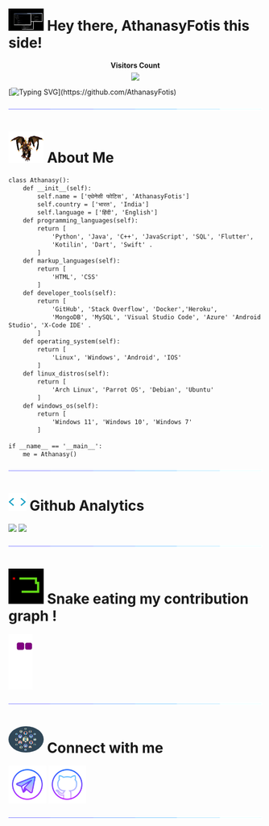 

<h1> <img src="https://github.com/AthanasyFotis/AthanasyFotis/blob/main/resources/codes.webp" width="70px"> Hey there, AthanasyFotis this side! </h1>
<p align="center">
    <b>Visitors Count</b><br>
    <img align="middle" src="https://profile-counter.glitch.me/AthanasyFotis/count.svg" />
</p>

[![Typing SVG](https://readme-typing-svg.herokuapp.com?font=Fira+Code&pause=1000&color=34F727&width=435&lines=Hey+There+!+It's+AthanasyFotis+!;I+am+a+Learning+Developer;I+love+drinking+coffee+while+coding;I+love+working+on+cool+and+challenging+projects;Thanks+For+Visiting!)](https://github.com/AthanasyFotis)

[<img src="https://github.com/Harpia-Vieillot/Harpia-Vieillot/blob/main/resources/hr.gif"/>](https://github.com/Harpia-Vieillot)

<h1> <img src="https://github.com/Harpia-Vieillot/Harpia-Vieillot/blob/main/resources/dragon.webp" width="70px"> About Me </h1>

```python3
class Athanasy():
    def __init__(self):
        self.name = ['एथेनेसी फोटिस', 'AthanasyFotis']
        self.country = ['भारत', 'India']
        self.language = ['हिंदी', 'English']
    def programming_languages(self):
        return [
            'Python', 'Java', 'C++', 'JavaScript', 'SQL', 'Flutter',
            'Kotilin', 'Dart', 'Swift' .
        ]
    def markup_languages(self):
        return [
            'HTML', 'CSS'
        ]
    def developer_tools(self):
        return [
            'GitHub', 'Stack Overflow', 'Docker','Heroku',
            'MongoDB', 'MySQL', 'Visual Studio Code', 'Azure' 'Android Studio', 'X-Code IDE' .
        ]
    def operating_system(self):
        return [
            'Linux', 'Windows', 'Android', 'IOS'
        ]
    def linux_distros(self):
        return [
            'Arch Linux', 'Parrot OS', 'Debian', 'Ubuntu'
        ]
    def windows_os(self):
        return [
            'Windows 11', 'Windows 10', 'Windows 7'
        ]
        
if __name__ == '__main__':
    me = Athanasy()
 ```
 
 [<img src="https://github.com/AthanasyFotis/AthanasyFotis/blob/main/resources/hr.gif"/>](https://github.com/AthanasyFotis)

<h1> <img src = "https://github.com/AthanasyFotis/AthanasyFotis/blob/main/resources/analytics.webp" width="7%"> Github Analytics </h1>

[<img src="https://github-readme-stats.vercel.app/api?username=AthanasyFotis&count_private=true&show_icons=true&theme=chartreuse-dark&custom_title=What%27s+the+craic?&include_all_commits=true&hide_border=true&bg_color=000000" width="49%">](https://github.com/AthanasyFotis)  [<img src="https://github-readme-streak-stats.herokuapp.com/?user=AthanasyFotis&theme=chartreuse-dark&hide_border=True&bg_color=000000" width="49%">](https://github.com/AthanasyFotis)

[<img src="https://github.com/AthanasyFotis/AthanasyFotis/blob/main/resources/hr.gif"/>](https://github.com/AthanasyFotis)

<h1> <img src = "https://github.com/AthanasyFotis/AthanasyFotis/blob/main/resources/snake.gif" width = "70px"> Snake eating my contribution graph ! </h1>

![snake gif](https://github.com/AthanasyFotis/AthanasyFotis/blob/output/github-contribution-grid-snake.gif)

[<img src="https://github.com/AthanasyFotis/AthanasyFotis/blob/main/resources/hr.gif"/>](https://github.com/AthanasyFotis)

<h1> <img src="https://github.com/AthanasyFotis/AthanasyFotis/blob/main/resources/connect.gif" width="70px" style="border-radius: 50%"> Connect with me </h1>

 [<img src="https://github.com/AthanasyFotis/AthanasyFotis/blob/main/resources/telegram_icon.png" width="75px">](https://t.me/AthanasyFotis) [<img src="https://github.com/AthanasyFotis/AthanasyFotis/blob/main/resources/github_icon.png" width="75px">](https://github.com/AthanasyFotis) 

[<img src="https://github.com/AthanasyFotis/AthanasyFotis/blob/main/resources/hr.gif"/>](https://github.com/AthanasyFotis)

